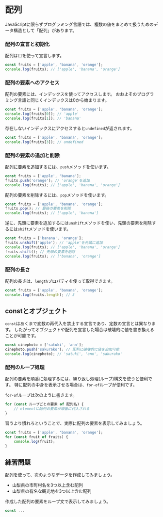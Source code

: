 # 配列

JavaScriptに限らずプログラミング言語では、複数の値をまとめて扱うためのデータ構造として「配列」があります。

### 配列の宣言と初期化
配列は`[]`を使って宣言します。

<!-- js-console -->
```js
const fruits = ['apple', 'banana', 'orange'];
console.log(fruits); // ['apple', 'banana', 'orange']
```
### 配列の要素へのアクセス
配列の要素には、インデックスを使ってアクセスします。
おおよそのプログラミング言語と同じくインデックスは0から始まります。


<!-- js-console -->
```js
const fruits = ['apple', 'banana', 'orange'];
console.log(fruits[0]); // 'apple'
console.log(fruits[1]); // 'banana'
````

存在しないインデックスにアクセスすると`undefined`が返されます。

<!-- js-console -->
```js
const fruits = ['apple', 'banana', 'orange'];
console.log(fruits[3]); // undefined
```


### 配列の要素の追加と削除
配列に要素を追加するには、`push`メソッドを使います。

<!-- js-console -->
```js
const fruits = ['apple', 'banana'];
fruits.push('orange'); // 'orange'を追加
console.log(fruits); // ['apple', 'banana', 'orange']
```

配列の要素を削除するには、`pop`メソッドを使います。

<!-- js-console -->
```js
const fruits = ['apple', 'banana', 'orange'];
fruits.pop(); // 最後の要素を削除
console.log(fruits); // ['apple', 'banana']
```

逆に、先頭に要素を追加するには`unshift`メソッドを使い、先頭の要素を削除するには`shift`メソッドを使います。

<!-- js-console -->
```js
const fruits = ['banana', 'orange'];
fruits.unshift('apple'); // 'apple'を先頭に追加
console.log(fruits); // ['apple', 'banana', 'orange']
fruits.shift(); // 先頭の要素を削除
console.log(fruits); // ['banana', 'orange']
```

### 配列の長さ
配列の長さは、`length`プロパティを使って取得できます。
<!-- js-console -->
```js
const fruits = ['apple', 'banana', 'orange'];
console.log(fruits.length); // 3
```


## constとオブジェクト

`const`はあくまで変数の再代入を禁止する宣言であり、定数の宣言とは異なります。
したがってオブジェクトや配列を宣言した場合は破壊的に値を書き換えることが可能です。

<!-- js-console -->
```js
const cinephoto = ['satuki', 'ann'];
cinephoto.push('sakurako'); // 配列に破壊的に値を追加可能
console.log(cinephoto); // 'satuki', 'ann', 'sakurako'
```


### 配列のループ処理
配列の要素を順番に処理するには、繰り返し処理(ループ)構文を使うと便利です。
特に配列の中身を表示させる場合は、`for-of`ループが便利です。

`for-of`ループは次のように書きます。

```js
for (const ループごとの要素 of 配列名) {
    // elementに配列の要素が順番に代入される
}
```

習うより慣れろということで、実際に配列の要素を表示してみましょう。

<!-- js-console -->
```js
const fruits = ['apple', 'banana', 'orange'];
for (const fruit of fruits) {
    console.log(fruit);
}
```


## 練習問題

配列を使って、次のようなデータを作成してみましょう。

- 山梨県の市町村名を3つ以上含む配列
- 山梨県の有名な観光地を3つ以上含む配列

作成した配列の要素をループ文で表示してみましょう。

<!-- js-console -->
```js
const ...
```